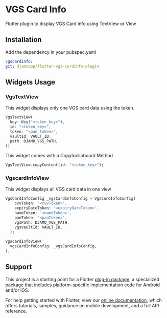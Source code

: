 # VGS Card Info

Flutter plugin to display VGS Card info using TextView or View

## Installation
Add the dependency in your pubspec.yaml 

```yaml
vgscardinfo:
git: djamoapp/flutter-vgs-cardinfo-plugin
```

## Widgets Usage
### VgsTextView 
This widget displays only one VGS card data using the token.
```dart
VgsTextView(
  key: Key("<token_key>"),
  id: "<token_key>",
  token: "<pan_token>",
  vaultId: VAULT_ID,
  path: DJAMO_VGS_PATH,
))
```
This widget comes with a Copytoclipboard Method
```dart
VgsTextView.copyContent(id: "<token_key>");

```

### VgscardInfoView
This widget displays all VGS card data in one view
```dart
VgsCardInfoConfig _vgsCardInfoConfig = VgsCardInfoConfig(
    cvvToken: '<cvvToken>',
    expiryDateToken: '<expiryDateToken>',
    nameToken: '<nameToken>',
    panToken: '<panToken>',
    vgsPath: DJAMO_VGS_PATH,
    vgsVaultId: VAULT_ID,
  );
  
VgscardInfoView(
  vgsCardInfoConfig: _vgsCardInfoConfig,
),
```
## Support
This project is a starting point for a Flutter
[plug-in package](https://flutter.dev/developing-packages/),
a specialized package that includes platform-specific implementation code for
Android and/or iOS.

For help getting started with Flutter, view our
[online documentation](https://flutter.dev/docs), which offers tutorials,
samples, guidance on mobile development, and a full API reference.

